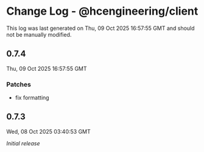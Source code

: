 # Change Log - @hcengineering/client

This log was last generated on Thu, 09 Oct 2025 16:57:55 GMT and should not be manually modified.

## 0.7.4
Thu, 09 Oct 2025 16:57:55 GMT

### Patches

- fix formatting

## 0.7.3
Wed, 08 Oct 2025 03:40:53 GMT

_Initial release_

